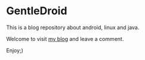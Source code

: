 GentleDroid
==========

This is a blog repository about android, linux and java.

Welcome to visit [my blog](http://gentledroid.com) and leave a comment.

Enjoy;)

